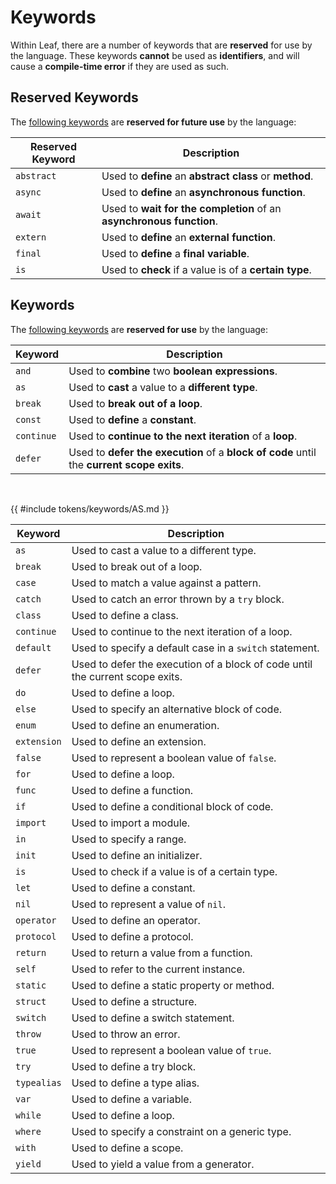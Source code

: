 # Keywords

Within Leaf, there are a number of keywords that are **reserved** for use by the language. These keywords **cannot** be used as **identifiers**, and will cause a **compile-time error** if they are used as such.

## Reserved Keywords

The [following keywords](./tokens/keywords/reserved/RESERVED.md) are **reserved for future use** by the language:

| Reserved Keyword | Description                                                          |
| ---------------- | -------------------------------------------------------------------- |
| `abstract`       | Used to **define** an **abstract class** or **method**.              |
| `async`          | Used to **define** an **asynchronous function**.                     |
| `await`          | Used to **wait for the completion** of an **asynchronous function**. |
| `extern`         | Used to **define** an **external function**.                         |
| `final`          | Used to **define** a **final variable**.                             |
| `is`             | Used to **check** if a value is of a **certain type**.               |

## Keywords

The [following keywords](#KEYWORDS) are **reserved for use** by the language:

| Keyword    | Description                                                                               |
| ---------- | ----------------------------------------------------------------------------------------- |
| `and`      | Used to **combine** two **boolean expressions**.                                          |
| `as`       | Used to **cast** a value to a **different type**.                                         |
| `break`    | Used to **break out of a loop**.                                                          |
| `const`    | Used to **define** a **constant**.                                                        |
| `continue` | Used to **continue to the next iteration** of a **loop**.                                 |
| `defer`    | Used to **defer the execution** of a **block of code** until the **current scope exits**. |

<br>

<a name="KEYWORDS"></a>

{{ #include tokens/keywords/AS.md }}

<!--             | `deinit`                                                     | Used to define a deinitializer. | -->

| Keyword     | Description                                                                   |
| ----------- | ----------------------------------------------------------------------------- |
| `as`        | Used to cast a value to a different type.                                     |
| `break`     | Used to break out of a loop.                                                  |
| `case`      | Used to match a value against a pattern.                                      |
| `catch`     | Used to catch an error thrown by a `try` block.                               |
| `class`     | Used to define a class.                                                       |
| `continue`  | Used to continue to the next iteration of a loop.                             |
| `default`   | Used to specify a default case in a `switch` statement.                       |
| `defer`     | Used to defer the execution of a block of code until the current scope exits. |
| `do`        | Used to define a loop.                                                        |
| `else`      | Used to specify an alternative block of code.                                 |
| `enum`      | Used to define an enumeration.                                                |
| `extension` | Used to define an extension.                                                  |
| `false`     | Used to represent a boolean value of `false`.                                 |
| `for`       | Used to define a loop.                                                        |
| `func`      | Used to define a function.                                                    |
| `if`        | Used to define a conditional block of code.                                   |
| `import`    | Used to import a module.                                                      |
| `in`        | Used to specify a range.                                                      |
| `init`      | Used to define an initializer.                                                |
| `is`        | Used to check if a value is of a certain type.                                |
| `let`       | Used to define a constant.                                                    |
| `nil`       | Used to represent a value of `nil`.                                           |
| `operator`  | Used to define an operator.                                                   |
| `protocol`  | Used to define a protocol.                                                    |
| `return`    | Used to return a value from a function.                                       |
| `self`      | Used to refer to the current instance.                                        |
| `static`    | Used to define a static property or method.                                   |
| `struct`    | Used to define a structure.                                                   |
| `switch`    | Used to define a switch statement.                                            |
| `throw`     | Used to throw an error.                                                       |
| `true`      | Used to represent a boolean value of `true`.                                  |
| `try`       | Used to define a try block.                                                   |
| `typealias` | Used to define a type alias.                                                  |
| `var`       | Used to define a variable.                                                    |
| `while`     | Used to define a loop.                                                        |
| `where`     | Used to specify a constraint on a generic type.                               |
| `with`      | Used to define a scope.                                                       |
| `yield`     | Used to yield a value from a generator.                                       |
